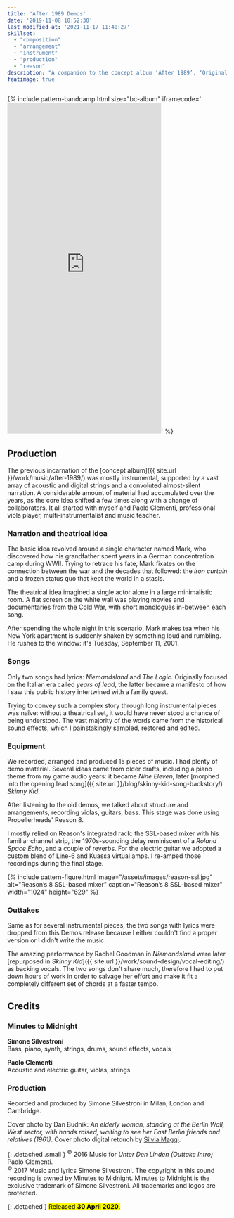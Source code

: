 ```yaml
---
title: 'After 1989 Demos'
date: '2019-11-08 10:52:30'
last_modified_at: '2021-11-17 11:40:27'
skillset: 
  - "composition"
  - "arrangement"
  - "instrument"
  - "production"
  - "reason"
description: "A companion to the concept album ‘After 1989’, ‘Original Demos and Outtakes’ is a rough and unpolished partial testimony of a different approach."
featimage: true
---
```

{% include pattern-bandcamp.html size="bc-album" iframecode='<iframe style="border: 0; width: 350px; height: 753px;" src="https://bandcamp.com/EmbeddedPlayer/album=2694261691/size=large/bgcol=ffffff/linkcol=333333/transparent=true/" seamless><a href="https://minutestomidnight.bandcamp.com/album/after-1989-a-trip-to-freedom-original-demos-outtakes">After 1989: A Trip To Freedom (Original Demos &amp; Outtakes) by Minutes to Midnight</a></iframe>' %}

## Production

The previous incarnation of the [concept album]({{ site.url }}/work/music/after-1989/) was mostly instrumental, supported by a vast array of acoustic and digital strings and a convoluted almost-silent narration. A considerable amount of material had accumulated over the years, as the core idea shifted a few times along with a change of collaborators. It all started with myself and Paolo Clementi, professional viola player, multi-instrumentalist and music teacher.

### Narration and theatrical idea

The basic idea revolved around a single character named Mark, who discovered how his grandfather spent years in a German concentration camp during WWII. Trying to retrace his fate, Mark fixates on the connection between the war and the decades that followed: the _iron curtain_ and a frozen status quo that kept the world in a stasis.

The theatrical idea imagined a single actor alone in a large minimalistic room. A flat screen on the white wall was playing movies and documentaries from the Cold War, with short monologues in-between each song. 

After spending the whole night in this scenario, Mark makes tea when his New York apartment is suddenly shaken by something loud and rumbling. He rushes to the window: it's Tuesday, September 11, 2001.

### Songs

Only two songs had lyrics: _Niemandsland_ and _The Logic_. Originally focused on the Italian era called _years of lead_, the latter became a manifesto of how I saw this public history intertwined with a family quest.

Trying to convey such a complex story through long instrumental pieces was naîve: without a theatrical set, it would have never stood a chance of being understood. The vast majority of the words came from the historical sound effects, which I painstakingly sampled, restored and edited.

### Equipment

We recorded, arranged and produced 15 pieces of music. I had plenty of demo material. Several ideas came from older drafts, including a piano theme from my game audio years: it became _Nine Eleven_, later [morphed into the opening lead song]({{ site.url }}/blog/skinny-kid-song-backstory/) _Skinny Kid_. 

After listening to the old demos, we talked about structure and arrangements, recording violas, guitars, bass. This stage was done using Propellerheads' Reason 8.

I mostly relied on Reason's integrated rack: the SSL-based mixer with his familiar channel strip, the 1970s-sounding delay reminiscent of a _Roland Space Echo_, and a couple of reverbs. For the electric guitar we adopted a custom blend of Line-6 and Kuassa virtual amps. I re-amped those recordings during the final stage.

{% include pattern-figure.html image="/assets/images/reason-ssl.jpg" alt="Reason’s 8 SSL-based mixer" caption="Reason’s 8 SSL-based mixer" width="1024" height="629" %}

### Outtakes

Same as for several instrumental pieces, the two songs with lyrics were dropped from this Demos release because I either couldn't find a proper version or I didn't write the music.

The amazing performance by Rachel Goodman in _Niemandsland_ were later [repurposed in _Skinny Kid_]({{ site.url }}/work/sound-design/vocal-editing/) as backing vocals. The two songs don't share much, therefore I had to put down hours of work in order to salvage her effort and make it fit a completely different set of chords at a faster tempo.

## Credits

### Minutes to Midnight

**Simone Silvestroni**<br>
Bass, piano, synth, strings, drums, sound effects, vocals

**Paolo Clementi**<br>
Acoustic and electric guitar, violas, strings

### Production

Recorded and produced by Simone Silvestroni in Milan, London and Cambridge.<br>

Cover photo by Dan Budnik: _An elderly woman, standing at the Berlin Wall, West sector, with hands raised, waiting to see her East Berlin friends and relatives (1961)_. Cover photo digital retouch by [Silvia Maggi](https://silviamaggidesign.com).

{: .detached .small }
<sup>&copy;</sup> 2016 Music for <em>Unter Den Linden (Outtake Intro)</em> Paolo Clementi.<br>
<sup>&copy;</sup> 2017 Music and lyrics Simone Silvestroni. The copyright in this sound recording is owned by Minutes to Midnight. Minutes to Midnight is the exclusive trademark of Simone Silvestroni. All trademarks and logos are protected.

{: .detached }
<mark class="m2m-highlight small">Released <strong>30 April 2020</strong>.</mark>